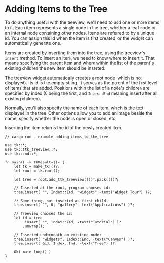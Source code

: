 # Adding Items to the Tree

To do anything useful with the treeview, we'll need to add one or more items to
it. Each item represents a single node in the tree, whether a leaf node or an
internal node containing other nodes. Items are referred to by a unique id. You
can assign this id when the item is first created, or the widget can
automatically generate one.

Items are created by inserting them into the tree, using the treeview's `insert`
method. To insert an item, we need to know where to insert it. That means
specifying the parent item and where within the list of the parent's existing
children the new item should be inserted.

The treeview widget automatically creates a root node (which is not displayed).
Its id is the empty string. It serves as the parent of the first level of items
that are added. Positions within the list of a node's children are specified by
index (0 being the first, and `Index::End` meaning insert after all existing
children).

Normally, you'll also specify the name of each item, which is the text displayed
in the tree. Other options allow you to add an image beside the name, specify
whether the node is open or closed, etc.

Inserting the item returns the id of the newly created item.

```rust,no_run
// cargo run --example adding_items_to_the_tree

use tk::*;
use tk::ttk_treeview::*;
use tk::cmd::*;

fn main() -> TkResult<()> {
    let tk = make_tk!()?;
    let root = tk.root();

    let tree = root.add_ttk_treeview(())?.pack(())?;

    // Inserted at the root, program chooses id:
    tree.insert( "", Index::End, "widgets" -text("Widget Tour") )?;
     
    // Same thing, but inserted as first child:
    tree.insert( "", 0, "gallery" -text("Applications") )?;
    
    // Treeview chooses the id:
    let id = tree
        .insert( "", Index::End, -text("Tutorial") )?
        .unwrap();
    
    // Inserted underneath an existing node:
    tree.insert( "widgets", Index::End, -text("Canvas") )?;
    tree.insert( &id, Index::End, -text("Tree") )?;
 
    Ok( main_loop() )
}
```
